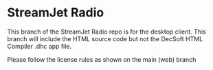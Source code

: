 # StreamJet Radio
This branch of the StreamJet Radio repo is for the desktop client. This branch will include the HTML source code but not the DecSoft HTML Compiler .dhc app file.

Please follow the license rules as shown on the main (web) branch

